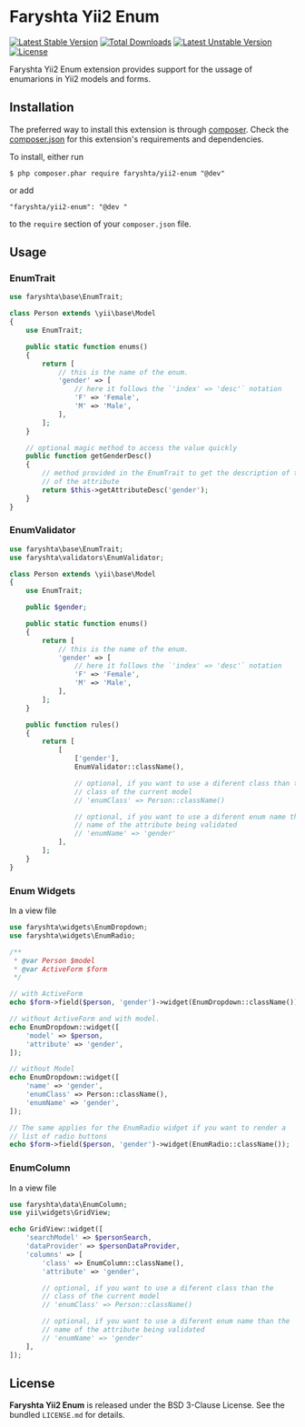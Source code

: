 Faryshta Yii2 Enum
==================

[![Latest Stable Version](https://poser.pugx.org/faryshta/yii2-enum/v/stable)](https://packagist.org/packages/faryshta/yii2-enum) [![Total Downloads](https://poser.pugx.org/faryshta/yii2-enum/downloads)](https://packagist.org/packages/faryshta/yii2-enum) [![Latest Unstable Version](https://poser.pugx.org/faryshta/yii2-enum/v/unstable)](https://packagist.org/packages/faryshta/yii2-enum) [![License](https://poser.pugx.org/faryshta/yii2-enum/license)](https://packagist.org/packages/faryshta/yii2-enum)

Faryshta Yii2 Enum extension provides support for the ussage of enumarions in Yii2 models and forms.


## Installation

The preferred way to install this extension is through [composer](http://getcomposer.org/download/). Check the [composer.json](https://github.com/Faryshta/yii2-enum/blob/master/composer.json) for this extension's requirements and dependencies.

To install, either run

```
$ php composer.phar require faryshta/yii2-enum "@dev"
```

or add

```
"faryshta/yii2-enum": "@dev "
```

to the `require` section of your `composer.json` file.

## Usage

### EnumTrait

```php
use faryshta\base\EnumTrait;

class Person extends \yii\base\Model
{
    use EnumTrait;

    public static function enums()
    {
        return [
            // this is the name of the enum.
            'gender' => [
                // here it follows the `'index' => 'desc'` notation
                'F' => 'Female',
                'M' => 'Male',
            ],
        ];
    }

    // optional magic method to access the value quickly
    public function getGenderDesc()
    {
        // method provided in the EnumTrait to get the description of the value
        // of the attribute
        return $this->getAttributeDesc('gender');
    }
}
```

### EnumValidator

```php
use faryshta\base\EnumTrait;
use faryshta\validators\EnumValidator;

class Person extends \yii\base\Model
{
    use EnumTrait;

    public $gender;

    public static function enums()
    {
        return [
            // this is the name of the enum.
            'gender' => [
                // here it follows the `'index' => 'desc'` notation
                'F' => 'Female',
                'M' => 'Male',
            ],
        ];
    }

    public function rules()
    {
        return [
            [
                ['gender'],
                EnumValidator::className(),

                // optional, if you want to use a diferent class than the
                // class of the current model
                // 'enumClass' => Person::className()

                // optional, if you want to use a diferent enum name than the
                // name of the attribute being validated
                // 'enumName' => 'gender'
            ],
        ];
    }
}
```

### Enum Widgets

In a view file

```php
use faryshta\widgets\EnumDropdown;
use faryshta\widgets\EnumRadio;

/**
 * @var Person $model
 * @var ActiveForm $form
 */

// with ActiveForm
echo $form->field($person, 'gender')->widget(EnumDropdown::className());

// without ActiveForm and with model.
echo EnumDropdown::widget([
    'model' => $person,
    'attribute' => 'gender',
]);

// without Model
echo EnumDropdown::widget([
    'name' => 'gender',
    'enumClass' => Person::className(),
    'enumName' => 'gender',
]);

// The same applies for the EnumRadio widget if you want to render a
// list of radio buttons
echo $form->field($person, 'gender')->widget(EnumRadio::className());
```

### EnumColumn

In a view file

```php
use faryshta\data\EnumColumn;
use yii\widgets\GridView;

echo GridView::widget([
    'searchModel' => $personSearch,
    'dataProvider' => $personDataProvider,
    'columns' => [
        'class' => EnumColumn::className(),
        'attribute' => 'gender',

        // optional, if you want to use a diferent class than the
        // class of the current model
        // 'enumClass' => Person::className()

        // optional, if you want to use a diferent enum name than the
        // name of the attribute being validated
        // 'enumName' => 'gender'
    ],
]);
```

## License

**Faryshta Yii2 Enum** is released under the BSD 3-Clause License. See the bundled `LICENSE.md` for details.
